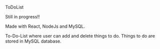 ToDoList

Still in progress!!

Made with React, NodeJs and MySQL.

To-Do-List where user can add and delete things to do. Things to do are stored in MySQL database.
